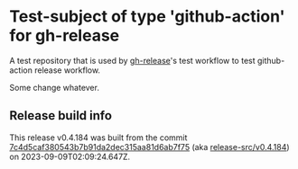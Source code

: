 # Test-subject of type 'github-action' for gh-release

A test repository that is used by [gh-release](https://github.com/kattecon/gh-release)'s test workflow to test github-action release workflow.

Some change whatever.


## Release build info

This release v0.4.184 was built from the commit [7c4d5caf380543b7b91da2dec315aa81d6ab7f75](https://github.com/kattecon/gh-release-test-ga/tree/7c4d5caf380543b7b91da2dec315aa81d6ab7f75) (aka [release-src/v0.4.184](https://github.com/kattecon/gh-release-test-ga/tree/release-src/v0.4.184)) on 2023-09-09T02:09:24.647Z.
        